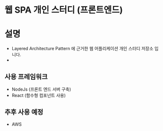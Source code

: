 # 웹 SPA 개인 스터디 (프론트엔드) 

# 설명
- Layered Architecture Pattern 에 근거한 웹 어플리케이션 개인 스터디 저장소 입니다.
- 

## 사용 프레임워크
- NodeJs (프론트 엔드 서버 구축)
- React (함수형 컴포넌트 사용)

## 추후 사용 예정
- AWS
